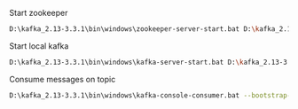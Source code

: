 
Start zookeeper
```bash
D:\kafka_2.13-3.3.1\bin\windows\zookeeper-server-start.bat D:\kafka_2.13-3.3.1\config\zookeeper.properties
```

Start local kafka
```bash
D:\kafka_2.13-3.3.1\bin\windows\kafka-server-start.bat D:\kafka_2.13-3.3.1\config\server.properties
```

Consume messages on topic
```bash
D:\kafka_2.13-3.3.1\bin\windows\kafka-console-consumer.bat --bootstrap-server localhost:9092 --topic MyThirdTopic --from-beginning
```